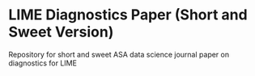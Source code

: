 # LIME Diagnostics Paper (Short and Sweet Version)

Repository for short and sweet ASA data science journal paper on diagnostics for LIME
